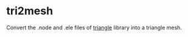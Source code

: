 # tri2mesh

Convert the .node and .ele files of [triangle](http://www.cs.cmu.edu/~quake/triangle.html) library into a triangle mesh.

